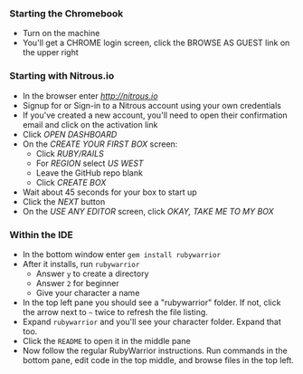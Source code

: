### Starting the Chromebook

* Turn on the machine
* You'll get a CHROME login screen, click the BROWSE AS GUEST link on the upper right

### Starting with Nitrous.io

* In the browser enter *http://nitrous.io*
* Signup for or Sign-in to a Nitrous account using your own credentials
* If you've created a new account, you'll need to open their confirmation email
and click on the activation link
* Click *OPEN DASHBOARD*
* On the *CREATE YOUR FIRST BOX* screen:
  * Click *RUBY/RAILS*
  * For *REGION* select *US WEST*
  * Leave the GitHub repo blank
  * Click *CREATE BOX*
* Wait about 45 seconds for your box to start up
* Click the *NEXT* button
* On the *USE ANY EDITOR* screen, click *OKAY, TAKE ME TO MY BOX*

### Within the IDE

* In the bottom window enter `gem install rubywarrior`
* After it installs, run `rubywarrior`
  * Answer `y` to create a directory
  * Answer `2` for beginner
  * Give your character a name
* In the top left pane you should see a "rubywarrior" folder. If not, click the
arrow next to `~` twice to refresh the file listing.
* Expand `rubywarrior` and you'll see your character folder. Expand that too.
* Click the `README` to open it in the middle pane
* Now follow the regular RubyWarrior instructions. Run commands in the bottom
pane, edit code in the top middle, and browse files in the top left.
